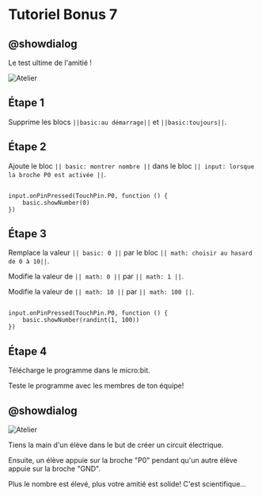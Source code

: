 # Tutoriel Bonus 7

## @showdialog

Le test ultime de l'amitié !

![Atelier](https://i.pinimg.com/originals/e9/ff/44/e9ff4450d23b0f05a45840d9d75d7c10.png)

## Étape 1

Supprime les blocs ``||basic:au démarrage||`` et ``||basic:toujours||``.

## Étape 2

Ajoute le bloc ``|| basic: montrer nombre ||`` dans le bloc ``|| input: lorsque la broche P0 est activée ||``.


```blocks

input.onPinPressed(TouchPin.P0, function () {
    basic.showNumber(0)
})

```

## Étape 3

Remplace la valeur  ``|| basic: 0 ||`` par le bloc ``|| math: choisir au hasard de 0 à 10||``.

Modifie la valeur de ``|| math: 0 ||`` par ``|| math: 1 ||``.

Modifie la valeur de ``|| math: 10 ||`` par ``|| math: 100 ||``.

```blocks

input.onPinPressed(TouchPin.P0, function () {
    basic.showNumber(randint(1, 100))
})

```

## Étape 4

Télécharge le programme dans le micro:bit.

Teste le programme avec les membres de ton équipe!

## @showdialog

![Atelier](https://i.pinimg.com/originals/e9/ff/44/e9ff4450d23b0f05a45840d9d75d7c10.png)

Tiens la main d'un élève dans le but de créer un circuit électrique.

Ensuite, un élève appuie sur la broche "P0" pendant qu'un autre élève appuie sur la broche "GND".

Plus le nombre est élevé, plus votre amitié est solide! C'est scientifique...